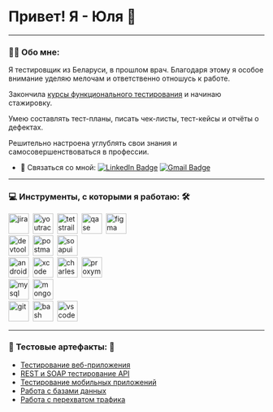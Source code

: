 # Привет! Я - Юля 🌸

---

### 👩‍💻 Обо мне:

Я тестировщик из Беларуси, в прошлом врач. Благодаря этому я особое внимание уделяю мелочам и ответственно отношусь к работе. 

Закончила [курсы функционального тестирования](https://rusau.net/qa-from-scratch) и начинаю стажировку. 

Умею составлять тест-планы, писать чек-листы, тест-кейсы и отчёты о дефектах. 

Решительно настроена углублять свои знания и самосовершенствоваться в профессии.



- 💌 Связаться со мной: [![LinkedIn Badge](https://img.shields.io/badge/-blue?style=flat&logo=LinkedIn&logoColor=white)](https://www.linkedin.com/in/julia-bulavko-85b054322/)
    [![Gmail Badge](https://img.shields.io/badge/-Gmail-red?style=flat&logo=Gmail&logoColor=white)](mailto:julieee2405@gmail.com)

---

### 💻 Инструменты, с которыми я работаю: 🛠

<div>
  <img src="https://cdn.jsdelivr.net/gh/devicons/devicon/icons/jira/jira-original.svg" title="jira" alt="jira" width="40" height="40"/>&nbsp
  <img src="https://upload.wikimedia.org/wikipedia/commons/thumb/8/8d/YouTrack_Icon.svg/1024px-YouTrack_Icon.svg.png?20200803082248" title="youtrack" alt="youtrack" width="40" height="40"/>&nbsp
  <img src="https://codahosted.io/packs/21236/unversioned/assets/LOGO/ba1091c59bab89cd2fd0f289622731fe16113d7b00905abe64759c313a4b73b76c1b0426076ed76cb74752234c734131df46992d5b8b48fc13e264240e4f7119f736cfeb64df36ded54b5cbf6198b9cadedf18dd0cac5c7dbcd16e6336c29363cd1292ba" title="testrail" alt="tetstrail" width="40" height="40"/>&nbsp
  <img src="https://luna1.co/eb0187.png" title="qase" alt="qase" width="40" height="40"/>&nbsp
  <img src="https://cdn.jsdelivr.net/gh/devicons/devicon/icons/figma/figma-original.svg" title="figma" alt="figma" width="40" height="40"/>&nbsp
</div>
<div>
  <img src="https://d33wubrfki0l68.cloudfront.net/38b5c953a4667366685d55db55d057c86db1fc54/a0fdc/static/acae6b24d940347661ca901ea07f47c1/chrome-dev-logo-icon.png" title="devtools" alt="devtools" width="40" height="40"/>&nbsp
  <img src="https://seeklogo.com/images/P/postman-logo-0087CA0D15-seeklogo.com.png" title="postman" alt="postman" width="40" height="40"/>&nbsp
  <img src="https://static0.smartbear.co/smartbearbrand/media/images/home/soapui-icon.svg" title="soapui" alt="soapui" width="40" height="40"/>&nbsp
</div>
<div>
  <img src="https://cdn.jsdelivr.net/gh/devicons/devicon/icons/androidstudio/androidstudio-original.svg" title="android-studio" alt="android-studio" width="40" height="40"/>&nbsp
  <img src="https://cdn.jsdelivr.net/gh/devicons/devicon/icons/xcode/xcode-original.svg" title="xcode" alt="xcode" width="40" height="40"/>&nbsp
  <img src="https://cdn.icon-icons.com/icons2/3053/PNG/512/charles_proxy_macos_bigsur_icon_190302.png" title="charles-proxy" alt="charles-proxy" width="40" height="40"/>&nbsp
  <img src="https://pbs.twimg.com/profile_images/1589614420766126080/slAIVDtr_400x400.jpg" title="proxyman" alt="proxyman" width="40" height="40"/>&nbsp
</div>
<div>
  <img src="https://cdn.jsdelivr.net/gh/devicons/devicon/icons/mysql/mysql-original.svg" title="mysql" alt="mysql" width="40" height="40"/>&nbsp
  <img src="https://cdn.jsdelivr.net/gh/devicons/devicon/icons/mongodb/mongodb-original.svg" title="mongodb" alt="mongodb" width="40" height="40"/>&nbsp
</div>
<div>
  <img src="https://cdn.jsdelivr.net/gh/devicons/devicon/icons/git/git-original.svg" title="git" alt="git" width="40" height="40"/>&nbsp
  <img src="https://upload.wikimedia.org/wikipedia/commons/thumb/4/4b/Bash_Logo_Colored.svg/1024px-Bash_Logo_Colored.svg.png?20180723054350" title="bash" alt="bash" width="40" height="40"/>&nbsp
  <img src="https://cdn.jsdelivr.net/gh/devicons/devicon/icons/vscode/vscode-original.svg" title="vscode" alt="vscode" width="40" height="40"/>&nbsp
  </div>

---

### 💎 Тестовые артефакты: 💎
- [Тестирование веб-приложения](https://github.com/BulavkoJulia/Web)
- [REST и SOAP тестирование API](https://github.com/BulavkoJulia/API/blob/main/README.md)
- [Тестирование мобильных приложений](https://github.com/BulavkoJulia/Mobileapp-testing/tree/main)
- [Работа с базами данных](https://github.com/BulavkoJulia/database/blob/main/README.md)
- [Работа с перехватом трафика](https://github.com/BulavkoJulia/Proxy)
 
